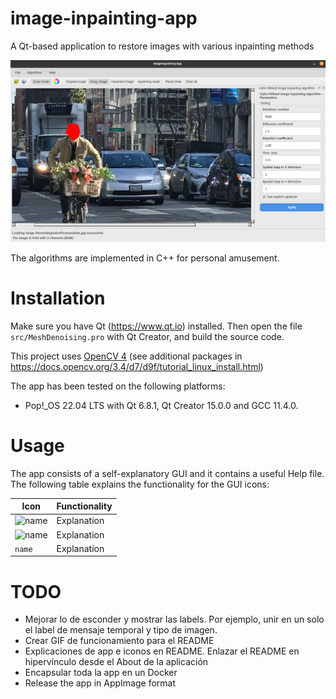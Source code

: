 # image-inpainting-app
A Qt-based application to restore images with various inpainting methods

<p align="center">
  <img src="./assets/app_main.png" alt="Application main window" title="Application main window" />
</p>

The algorithms are implemented in C++ for personal amusement.

# Installation

Make sure you have Qt (https://www.qt.io) installed. Then open the file ```src/MeshDenoising.pro``` with Qt Creator, and build the source code. 

This project uses [OpenCV 4](https://github.com/opencv/opencv/tree/4.10.0) (see additional packages in https://docs.opencv.org/3.4/d7/d9f/tutorial_linux_install.html)

The app has been tested on the following platforms:

* Pop!_OS 22.04 LTS with Qt 6.8.1, Qt Creator 15.0.0 and GCC 11.4.0.

# Usage

The app consists of a self-explanatory GUI and it contains a useful Help file. The following table explains the functionality for the GUI icons:

|Icon       | Functionality |
|---------- | ----------    |
|![name](./path/to/qrc/icon.ico) | Explanation |
|![name](./path/to/qrc/icon.ico) | Explanation |
|`name` | Explanation |

# TODO
* Mejorar lo de esconder y mostrar las labels. Por ejemplo, unir en un solo el label de mensaje temporal y tipo de imagen.
* Crear GIF de funcionamiento para el README
* Explicaciones de app e iconos en README. Enlazar el README en hipervínculo desde el About de la aplicación
* Encapsular toda la app en un Docker
* Release the app in AppImage format
